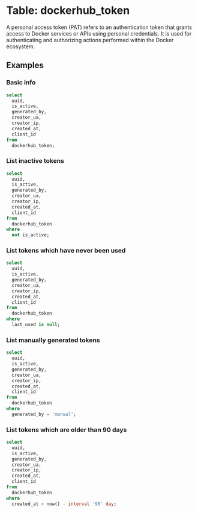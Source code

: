 # Table: dockerhub_token

A personal access token (PAT) refers to an authentication token that grants access to Docker services or APIs using personal credentials. It is used for authenticating and authorizing actions performed within the Docker ecosystem.

## Examples

### Basic info

```sql
select
  uuid,
  is_active,
  generated_by,
  creator_ua,
  creator_ip,
  created_at,
  client_id
from
  dockerhub_token;
```

### List inactive tokens

```sql
select
  uuid,
  is_active,
  generated_by,
  creator_ua,
  creator_ip,
  created_at,
  client_id
from
  dockerhub_token
where
  not is_active;
```

### List tokens which have never been used

```sql
select
  uuid,
  is_active,
  generated_by,
  creator_ua,
  creator_ip,
  created_at,
  client_id
from
  dockerhub_token
where
  last_used is null;
```

### List manually generated tokens

```sql
select
  uuid,
  is_active,
  generated_by,
  creator_ua,
  creator_ip,
  created_at,
  client_id
from
  dockerhub_token
where
  generated_by = 'manual';
```

### List tokens which are older than 90 days

```sql
select
  uuid,
  is_active,
  generated_by,
  creator_ua,
  creator_ip,
  created_at,
  client_id
from
  dockerhub_token
where
  created_at < now() - interval '90' day;
```